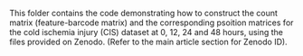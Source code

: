 This folder contains the code demonstrating how to construct the count matrix (feature-barcode matrix) 
and the corresponding psoition matrices for the cold ischemia injury (CIS) dataset at 0, 12, 24 and 48 hours, 
using the files provided on Zenodo. (Refer to the main article section for Zenodo ID).






